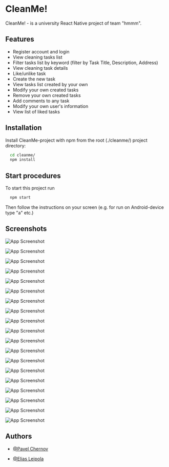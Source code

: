 # CleanMe!

CleanMe! - is a university React Native project of team "hmmm".


## Features

- Register account and login
- View cleaning tasks list
- Filter tasks list by keyword (filter by Task Title, Description, Address)
- View cleaning task details
- Like/unlike task
- Create the new task
- View tasks list created by your own
- Modify your own created tasks
- Remove your own created tasks
- Add comments to any task
- Modify your own user's information
- View list of liked tasks


## Installation

Install CleanMe-project with npm from the root (./cleanme/) project directory:

```bash
  cd cleanme/
  npm install
```
    
## Start procedures

To start this project run

```bash
  npm start
```

Then follow the instructions on your screen (e.g. for run on Android-device type "a" etc.)
## Screenshots

![App Screenshot](https://i2.paste.pics/J7G6C.png)

![App Screenshot](https://i2.paste.pics/J7G6J.png)

![App Screenshot](https://i2.paste.pics/J7G6M.png)

![App Screenshot](https://i2.paste.pics/J7G6Q.png)

![App Screenshot](https://i2.paste.pics/J7G6S.png)

![App Screenshot](https://i2.paste.pics/J7G6X.png)

![App Screenshot](https://i2.paste.pics/J7G76.png)

![App Screenshot](https://i2.paste.pics/J7G79.png)

![App Screenshot](https://i2.paste.pics/J7G7B.png)

![App Screenshot](https://i2.paste.pics/J7G7C.png)

![App Screenshot](https://i2.paste.pics/J7G7D.png)

![App Screenshot](https://i2.paste.pics/J7G7E.png)

![App Screenshot](https://i2.paste.pics/J7G7F.png)

![App Screenshot](https://i2.paste.pics/J7G7H.png)

![App Screenshot](https://i2.paste.pics/J7G7N.png)

![App Screenshot](https://i2.paste.pics/J7G7S.png)

![App Screenshot](https://i2.paste.pics/J7G7V.png)

![App Screenshot](https://i2.paste.pics/J7G80.png)

![App Screenshot](https://i2.paste.pics/J7G82.png)

## Authors

- [@Pavel Chernov](https://github.com/Underwerse)

- [@Elias Leipola](https://github.com/eliasleipola)
